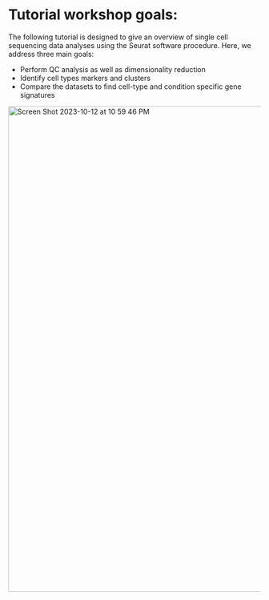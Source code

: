 # Tutorial workshop goals:

The following tutorial is designed to give an overview of single cell sequencing data analyses using the Seurat software procedure. 
Here, we address three main goals:
  - Perform QC analysis as well as dimensionality reduction
  - Identify cell types markers and clusters 
  - Compare the datasets to find cell-type and condition specific gene signatures

<img width="970" alt="Screen Shot 2023-10-12 at 10 59 46 PM" src="https://github.com/gamazonlab/IGESWorkshop2023/assets/59617853/2ae33bfd-45ba-4680-a15b-1856277bdce2">

